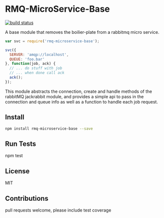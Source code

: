 # RMQ-MicroService-Base

[![build status](https://secure.travis-ci.org/twilson63/rmq-microservice-base.png)](http://travis-ci.org/twilson63/rmq-microservice-base)


A base module that removes the boilier-plate from a rabbitmq micro service.

``` js
var svc = require('rmq-microservice-base');

svc({
  SERVER: 'amqp://localhost',
  QUEUE: 'foo.bar'
}, function(job, ack) {
  // ... do stuff with job
  // ... when done call ack
  ack();
});
```

This module abstracts the connection, create and handle methods of the rabbitMQ jackrabbit module, and provides a simple api to pass in the connection and queue info as well as a function to handle each job request.

## Install

``` sh
npm install rmq-microservice-base --save
```

## Run Tests

npm test

## License

MIT

## Contributions

pull requests welcome, please include test coverage


